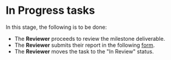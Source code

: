 # In Progress tasks

In this stage, the following is to be done:

* The **Reviewer** proceeds to review the milestone deliverable.
* The **Reviewer** submits their report in the following [form](https://forms.gle/HHW9aQzdpLFcq9hTA).
* The **Reviewer** moves the task to the "In Review" status.
